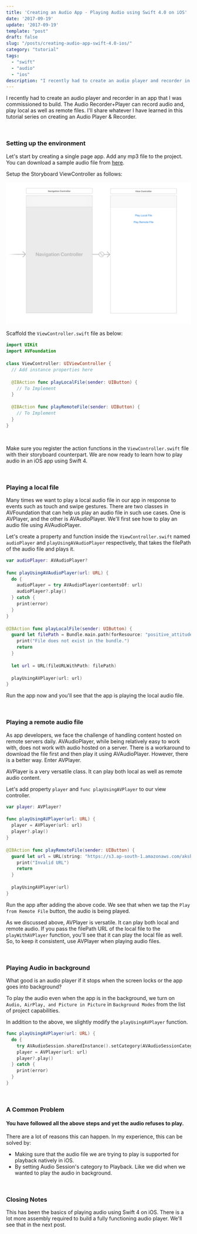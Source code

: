 ```yaml
---
title: 'Creating an Audio App - Playing Audio using Swift 4.0 on iOS'
date: '2017-09-19'
update: '2017-09-19'
template: "post"
draft: false
slug: "/posts/creating-audio-app-swift-4.0-ios/"
category: "tutorial"
tags:
  - "swift"
  - "audio"
  - "ios"
description: "I recently had to create an audio player and recorder in an app that I was commissioned to build. The Audio Recorder+Player can record audio and, play local as well as remote files. I'll share whatever I have learned in this tutorial series on creating an Audio Player & Recorder."
---
```


I recently had to create an audio player and recorder in an app that I was commissioned to build. The Audio Recorder+Player can record audio and, play local as well as remote files. I'll share whatever I have learned in this tutorial series on creating an Audio Player & Recorder.

<br/>

### Setting up the environment

Let's start by creating a single page app. Add any mp3 file to the project. You can download a sample audio file from [here](https://s3.ap-south-1.amazonaws.com/aksharpatel47-static/positive_attitude.mp3).

Setup the Storyboard ViewController as follows:

![Blog](./audio-app-part-1-initial.jpeg)

Scaffold the `ViewController.swift` file as below:

```swift
import UIKit
import AVFoundation

class ViewController: UIViewController {
  // Add instance properties here

  @IBAction func playLocalFile(sender: UIButton) {
    // To Implement
  }

  @IBAction func playRemoteFile(sender: UIButton) {
    // To Implement
  }
}
```

<br/>

Make sure you register the action functions in the `ViewController.swift` file with their storyboard counterpart. We are now ready to learn how to play audio in an iOS app using Swift 4.

<br/>

### Playing a local file

Many times we want to play a local audio file in our app in response to events such as touch and swipe gestures. There are two classes in AVFoundation that can help us play an audio file in such use cases. One is AVPlayer, and the other is AVAudioPlayer. We'll first see how to play an audio file using AVAudioPlayer.

Let's create a property and function inside the `ViewController.swift` named `audioPlayer` and `playUsingAVAudioPlayer` respectively, that takes the filePath of the audio file and plays it.

```swift
var audioPlayer: AVAudioPlayer?

func playUsingAVAudioPlayer(url: URL) {
  do {
    audioPlayer = try AVAudioPlayer(contentsOf: url)
    audioPlayer?.play()
  } catch {
    print(error)
  }
}

@IBAction func playLocalFile(sender: UIButton) {
  guard let filePath = Bundle.main.path(forResource: "positive_attitude", ofType: "mp3") else {
    print("File does not exist in the bundle.")
    return
  }

  let url = URL(fileURLWithPath: filePath)

  playUsingAVPlayer(url: url)
}
```

Run the app now and you'll see that the app is playing the local audio file.

<br/>

### Playing a remote audio file

As app developers, we face the challenge of handling content hosted on remote servers daily. AVAudioPlayer, while being relatively easy to work with, does not work with audio hosted on a server. There is a workaround to download the file first and then play it using AVAudioPlayer. However, there is a better way. Enter AVPlayer.

AVPlayer is a very versatile class. It can play both local as well as remote audio content.

Let's add property `player` and `func playUsingAVPlayer` to our view controller.

```swift
var player: AVPlayer?

func playUsingAVPlayer(url: URL) {
  player = AVPlayer(url: url)
  player?.play()
}

@IBAction func playRemoteFile(sender: UIButton) {
  guard let url = URL(string: "https://s3.ap-south-1.amazonaws.com/aksharpatel47-static/positive_attitude.mp3") else {
    print("Invalid URL")
    return
  }

  playUsingAVPlayer(url)
}
```

Run the app after adding the above code. We see that when we tap the `Play from Remote File` button, the audio is being played.

As we discussed above, AVPlayer is versatile. It can play both local and remote audio. If you pass the filePath URL of the local file to the `playWithAVPlayer` function, you'll see that it can play the local file as well. So, to keep it consistent, use AVPlayer when playing audio files.

<br/>

### Playing Audio in background

What good is an audio player if it stops when the screen locks or the app goes into background?

To play the audio even when the app is in the background, we turn on `Audio, AirPlay, and Picture in Picture` in `Background Modes` from the list of project capabilities.

In addition to the above, we slightly modify the `playUsingAVPlayer` function.

```swift
func playUsingAVPlayer(url: URL) {
  do {
    try AVAudioSession.sharedInstance().setCategory(AVAudioSessionCategoryPlayback)
    player = AVPlayer(url: url)
    player?.play()
  } catch {
    print(error)
  }
}
```

<br/>

### A Common Problem

#### You have followed all the above steps and yet the audio refuses to play.

There are a lot of reasons this can happen. In my experience, this can be solved by:

- Making sure that the audio file we are trying to play is supported for playback natively in iOS.
- By setting Audio Session's category to Playback. Like we did when we wanted to play the audio in background.

<br/>

### Closing Notes

This has been the basics of playing audio using Swift 4 on iOS. There is a lot more assembly required to build a fully functioning audio player. We'll see that in the next post.
